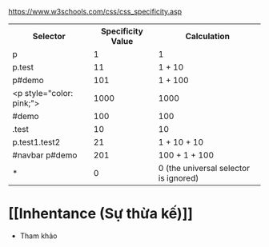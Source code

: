 https://www.w3schools.com/css/css_specificity.asp

<table>
  <tbody><tr>
    <th>Selector</th>
    <th>Specificity Value</th>
    <th>Calculation</th>
  </tr>
  <tr>
    <td>p</td>
    <td>1</td>
    <td>1</td>
  </tr>
  <tr>
    <td>p.test</td>
    <td>11</td>
    <td>1 + 10</td>
  </tr>
  <tr>
    <td>p#demo</td>
    <td>101</td>
    <td>1 + 100</td>
  </tr>
  <tr>
    <td>&lt;p style="color: pink;"&gt;</td>
    <td>1000</td>
    <td>1000</td>
  </tr>
  <tr>
    <td>#demo</td>
    <td>100</td>
    <td>100</td>
  </tr>
  <tr>
    <td>.test</td>
    <td>10</td>
    <td>10</td>
  </tr>
  <tr>
    <td>p.test1.test2</td>
    <td>21</td>
    <td>1 + 10 + 10</td>
  </tr>
  <tr>
    <td>#navbar p#demo</td>
    <td>201</td>
    <td>100 + 1 + 100</td>
  </tr>
  <tr>
    <td>*</td>
    <td>0</td>
    <td>0 (the universal selector is ignored)</td>
  </tr>
  </tbody></table>

# [[Inhentance (Sự thừa kế)]]
- Tham khảo